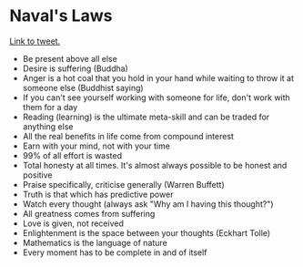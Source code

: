# Naval's Laws

[Link to tweet.](https://twitter.com/Vedanth/status/806217119050235904)

- Be present above all else
- Desire is suffering (Buddha)
- Anger is a hot coal that you hold in your hand while waiting to throw it at someone else (Buddhist saying)
- If you can't see yourself working with someone for life, don't work with them for a day
- Reading (learning) is the ultimate meta-skill and can be traded for anything else
- All the real benefits in life come from compound interest
- Earn with your mind, not with your time
- 99% of all effort is wasted
- Total honesty at all times. It's almost always possible to be honest and positive
- Praise specifically, criticise generally (Warren Buffett)
- Truth is that which has predictive power
- Watch every thought (always ask "Why am I having this thought?")
- All greatness comes from suffering
- Love is given, not received
- Enlightenment is the space between your thoughts (Eckhart Tolle)
- Mathematics is the language of nature
- Every moment has to be complete in and of itself